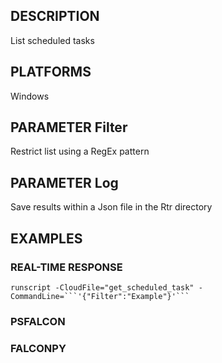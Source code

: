 ## DESCRIPTION
List scheduled tasks

## PLATFORMS
Windows

## PARAMETER Filter
Restrict list using a RegEx pattern

## PARAMETER Log
Save results within a Json file in the Rtr directory

## EXAMPLES

### REAL-TIME RESPONSE
```
runscript -CloudFile="get_scheduled_task" -CommandLine=```'{"Filter":"Example"}'```
```
### PSFALCON

### FALCONPY

